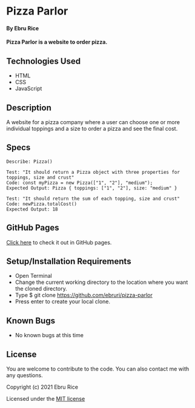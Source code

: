 # Pizza Parlor

#### By Ebru Rice

#### Pizza Parlor is a website to order pizza.

## Technologies Used

* HTML
* CSS
* JavaScript

## Description

A website for a pizza company where a user can choose one or more individual toppings and a size to order a pizza and see the final cost.

## Specs

```
Describe: Pizza()

Test: "It should return a Pizza object with three properties for toppings, size and crust"
Code: const myPizza = new Pizza(["1", "2"], "medium");
Expected Output: Pizza { toppings: ["1", "2"], size: "medium" }
```

```
Test: "It should return the sum of each topping, size and crust"
Code: newPizza.totalCost()
Expected Output: 18
```


## GitHub Pages

[Click here](https://ebruri.github.io/pizza-parlor/) to check it out in GitHub pages.

## Setup/Installation Requirements

* Open Terminal
* Change the current working directory to the location where you want the cloned directory.
* Type $ git clone https://github.com/ebruri/pizza-parlor
* Press enter to create your local clone.

## Known Bugs

* No known bugs at this time

## License

You are welcome to contribute to the code. You can also contact me with any questions.

Copyright (c) 2021 Ebru Rice

Licensed under the [MIT license](license.txt)
